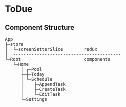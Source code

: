 # ToDue

<h2>Component Structure</h2>
<pre>
App
├─store
│  └─screenSetterSlice        redux
│  -----------------------------------------
└─Root                        components
   └─Home
      │ ┌─Pool
      ├─┼─Today
      │ └─Schedule
      │    ├─AppendTask
      │    ├─CreateTask
      │    └─EditTask
      └─Settings
</pre>

